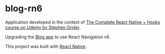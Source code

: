 # blog-rn6

Application developed in the context of [The Complete React Native + Hooks course on Udemy by Stephen Grider](https://www.udemy.com/course/the-complete-react-native-and-redux-course/).

Upgrading the [Blog app](https://github.com/guilhermesgsilva/blog-rn) to use React Navigation v6.

This project was built with [React Native](https://reactnative.dev/).
